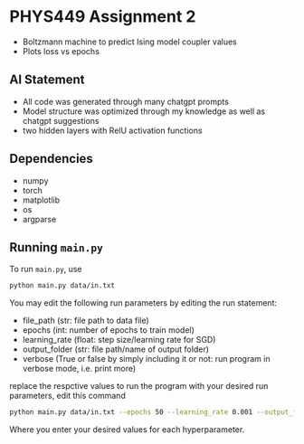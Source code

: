 # PHYS449 Assignment 2
- Boltzmann machine to predict Ising model coupler values
- Plots loss vs epochs


## AI Statement
- All code was generated through many chatgpt prompts
- Model structure was optimized through my knowledge as well as chatgpt suggestions
- two hidden layers with RelU activation functions

## Dependencies

- numpy
- torch
- matplotlib
- os
- argparse

## Running `main.py`

To run `main.py`, use

```sh
python main.py data/in.txt
```

You may edit the following run parameters by editing the run statement:
- file_path (str: file path to data file)
- epochs (int: number of epochs to train model)
- learning_rate (float: step size/learning rate for SGD)
- output_folder (str: file path/name of output folder)
- verbose (True or false by simply including it or not: run program in verbose mode, i.e. print more)

replace the respctive values to run the program with your desired run parameters, edit this command

```sh
python main.py data/in.txt --epochs 50 --learning_rate 0.001 --output_folder 'output' --verbose
```
Where you enter your desired values for each hyperparameter.